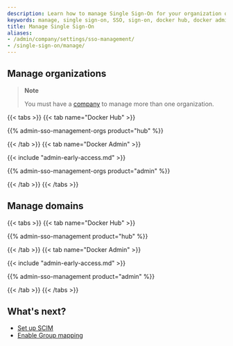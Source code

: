 ```yaml
---
description: Learn how to manage Single Sign-On for your organization or company.
keywords: manage, single sign-on, SSO, sign-on, docker hub, docker admin, admin, security
title: Manage Single Sign-On
aliases:
- /admin/company/settings/sso-management/
- /single-sign-on/manage/
---
```


## Manage organizations

> **Note**
>
> You must have a [company](/docker-hub/creating-companies/) to manage more than one organization.

{{< tabs >}}
{{< tab name="Docker Hub" >}}

{{% admin-sso-management-orgs product="hub" %}}

{{< /tab >}}
{{< tab name="Docker Admin" >}}

{{< include "admin-early-access.md" >}}

{{% admin-sso-management-orgs product="admin" %}}

{{< /tab >}}
{{< /tabs >}}

## Manage domains

{{< tabs >}}
{{< tab name="Docker Hub" >}}

{{% admin-sso-management product="hub" %}}

{{< /tab >}}
{{< tab name="Docker Admin" >}}

{{< include "admin-early-access.md" >}}

{{% admin-sso-management product="admin" %}}

{{< /tab >}}
{{< /tabs >}}

 ## What's next?

- [Set up SCIM](../../scim.md)
- [Enable Group mapping](../../group-mapping.md)

